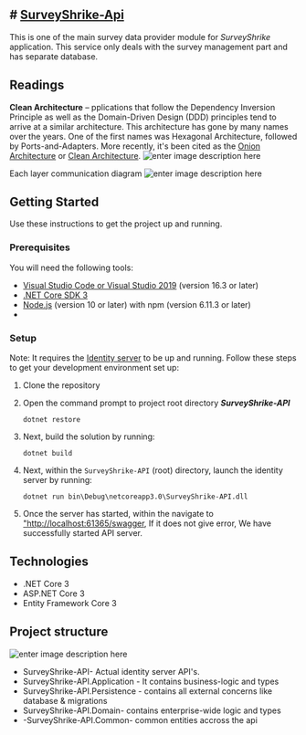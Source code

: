 

## # **[SurveyShrike-Api]([https://github.com/dreamerNcoder/SurveyShrike-AP](https://github.com/dreamerNcoder/SurveyShrike-AP))**
This is one of the main survey data provider  module for *SurveyShrike* application. This service only deals with the survey management part and has separate database.


## Readings  
**Clean Architecture** – pplications that follow the Dependency Inversion Principle as well as the Domain-Driven Design (DDD) principles tend to arrive at a similar architecture. This architecture has gone by many names over the years. One of the first names was Hexagonal Architecture, followed by Ports-and-Adapters. More recently, it's been cited as the [Onion Architecture](https://jeffreypalermo.com/blog/the-onion-architecture-part-1/) or [Clean Architecture](https://8thlight.com/blog/uncle-bob/2012/08/13/the-clean-architecture.html).
![enter image description here](https://docs.microsoft.com/en-us/dotnet/architecture/modern-web-apps-azure/media/image5-7.png)

Each layer communication diagram
![enter image description here](https://docs.microsoft.com/en-us/dotnet/architecture/modern-web-apps-azure/media/image5-8.png)

## Getting Started

Use these instructions to get the project up and running.
### Prerequisites
You will need the following tools:

-   [Visual Studio Code or Visual Studio 2019](https://visualstudio.microsoft.com/vs/)  (version 16.3 or later)
-   [.NET Core SDK 3](https://dotnet.microsoft.com/download/dotnet-core/3.0)
-   [Node.js](https://nodejs.org/en/)  (version 10 or later) with npm (version 6.11.3 or later)
- 
### Setup

Note: It requires the [Identity server](https://github.com/dreamerNcoder/SurveyShrike-IdentityServer/blob/master/README.md) to be up and running. 
Follow these steps to get your development environment set up:

1.  Clone the repository
    
2. Open the command prompt to project root directory _**SurveyShrike-API**_
    
    ```
    dotnet restore
    
    ```
    
3.  Next, build the solution by running:
    
    ```
    dotnet build
    
    ```
    
4.  Next, within the  `SurveyShrike-API` (root)  directory, launch the identity server by running:
    
    ```
    dotnet run bin\Debug\netcoreapp3.0\SurveyShrike-API.dll
    
    ```
    
5.  Once the server has started, within the  navigate to ["http://localhost:61365/swagger](http://localhost:61365/swagger),
 If it does not give error, We have successfully started API server.
    
 ## Technologies
 -  .NET Core 3
-   ASP.NET Core 3
-   Entity Framework Core 3
## Project structure

![enter image description here](https://raw.githubusercontent.com/dreamerNcoder/SurveyShrike-API/de/image.png)

-   SurveyShrike-API- Actual identity server API's.
-   SurveyShrike-API.Application - It contains business-logic and types
-   SurveyShrike-API.Persistence - contains all external concerns like database & migrations
-   SurveyShrike-API.Domain- contains enterprise-wide logic and types
- -SurveyShrike-API.Common- common entities accross the api
